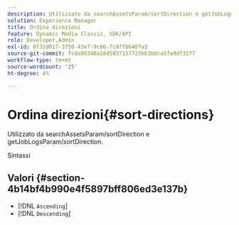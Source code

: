 ```yaml
---
description: Utilizzato da searchAssetsParam/sortDirection e getJobLogsParam/sortDirection.
solution: Experience Manager
title: Ordina direzioni
feature: Dynamic Media Classic, SDK/API
role: Developer,Admin
exl-id: 0f31d017-3750-43e7-9c86-7c87fb6407a3
source-git-commit: fcda99340a18d5037157723bb3bdca5fa9df3277
workflow-type: tm+mt
source-wordcount: '25'
ht-degree: 4%

---
```


# Ordina direzioni{#sort-directions}

Utilizzato da searchAssetsParam/sortDirection e getJobLogsParam/sortDirection.

Sintassi

## Valori {#section-4b14bf4b990e4f5897bff806ed3e137b}

* [!DNL `Ascending`]
* [!DNL `Descending`]
